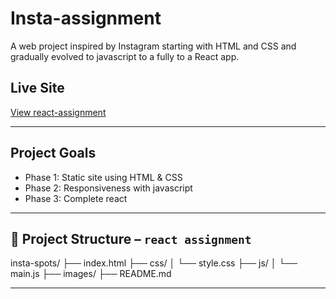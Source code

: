 # Insta-assignment

A web project inspired by Instagram starting with HTML and CSS and gradually evolved to javascript to a fully to a React app.

## Live Site
[View react-assignment](https://insta-spots.vercel.app/)

---

## Project Goals
- Phase 1: Static site using HTML & CSS
- Phase 2: Responsiveness with javascript
- Phase 3: Complete react

---

## 📁 Project Structure – `react assignment`

insta-spots/
├── index.html
├── css/
│ └── style.css
├── js/
│ └── main.js
├── images/
├── README.md

---